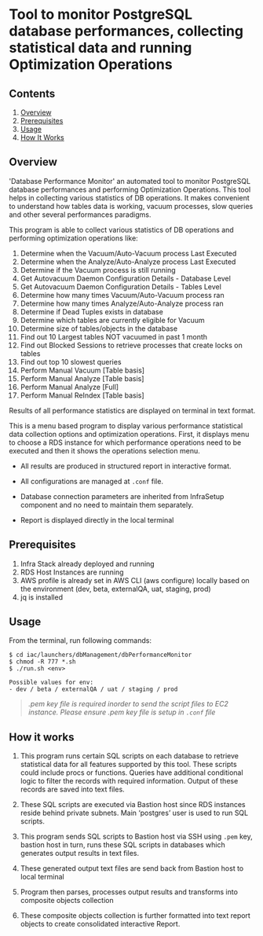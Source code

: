 # Tool to monitor PostgreSQL database performances, collecting statistical data and running Optimization Operations

## Contents
1. [Overview](#overview)
2. [Prerequisites](#prerequisites)
3. [Usage](#usage)
4. [How It Works](#how-it-works)


## Overview

'Database Performance Monitor' an automated tool to monitor PostgreSQL database performances and performing Optimization Operations. This tool helps in collecting various statistics of DB operations. It makes convenient to understand how tables data is working, vacuum processes, slow queries and other several performances paradigms.

This program is able to collect various statistics of DB operations and performing optimization operations like:

1.  Determine when the Vacuum/Auto-Vacuum process Last Executed
2.  Determine when the Analyze/Auto-Analyze process Last Executed
3.  Determine if the Vacuum process is still running
4.  Get Autovacuum Daemon Configuration Details - Database Level
5.  Get Autovacuum Daemon Configuration Details - Tables Level
6.  Determine how many times Vacuum/Auto-Vacuum process ran
7.  Determine how many times Analyze/Auto-Analyze process ran
8.  Determine if Dead Tuples exists in database
9.  Determine which tables are currently eligible for Vacuum
10. Determine size of tables/objects in the database
11. Find out 10 Largest tables NOT vacuumed in past 1 month
12. Find out Blocked Sessions to retrieve processes that create locks on tables
13. Find out top 10 slowest queries
14. Perform Manual Vacuum [Table basis]
15. Perform Manual Analyze [Table basis]
16. Perform Manual Analyze [Full]
17. Perform Manual ReIndex [Table basis]


Results of all performance statistics are displayed on terminal in text format.

This is a menu based program to display various performance statistical data collection options and optimization operations. First, it displays menu to choose a RDS instance for which performance operations need to be executed and then it shows the operations selection menu.

- All results are produced in structured report in interactive format.

- All configurations are managed at `.conf` file.

- Database connection parameters are inherited from InfraSetup component and no need to maintain them separately.

- Report is displayed directly in the local terminal



## Prerequisites

1. Infra Stack already deployed and running
2. RDS Host Instances are running
3. AWS profile is already set in AWS CLI (aws configure) locally based on the environment (dev, beta, externalQA, uat, staging, prod)
4. jq is installed


## Usage

From the terminal, run following commands:

```
$ cd iac/launchers/dbManagement/dbPerformanceMonitor
$ chmod -R 777 *.sh
$ ./run.sh <env>

Possible values for env: 
- dev / beta / externalQA / uat / staging / prod
```

> *.pem key file is required inorder to send the script files to EC2 instance. Please ensure .pem key file is setup in `.conf` file*


## How it works

1. This program runs certain SQL scripts on each database to retrieve statistical data for all features supported by this tool. These scripts could include procs or functions. Queries have additional conditional logic to filter the records with required information. Output of these records are saved into text files.

2. These SQL scripts are executed via Bastion host since RDS instances reside behind private subnets. Main ‘postgres’ user is used to run SQL scripts.

3. This program sends SQL scripts to Bastion host via SSH using `.pem` key, bastion host in turn, runs these SQL scripts in databases which generates output results in text files.

4. These generated output text files are send back from Bastion host to local terminal

5. Program then parses, processes output results and transforms into composite objects collection

6. These composite objects collection is further formatted into text report objects to create consolidated interactive Report.

